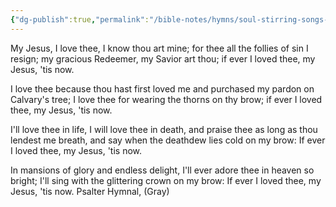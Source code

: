 ```yaml
---
{"dg-publish":true,"permalink":"/bible-notes/hymns/soul-stirring-songs-and-hymns/my-jesus-i-love-thee/","title":"My Jesus, I Love Thee"}
---
```



My Jesus, I love thee, I know thou art mine;
for thee all the follies of sin I resign;
my gracious Redeemer, my Savior art thou;
if ever I loved thee, my Jesus, 'tis now.

I love thee because thou hast first loved me
and purchased my pardon on Calvary's tree;
I love thee for wearing the thorns on thy brow;
if ever I loved thee, my Jesus, 'tis now.

I'll love thee in life, I will love thee in death,
and praise thee as long as thou lendest me breath,
and say when the deathdew lies cold on my brow:
If ever I loved thee, my Jesus, 'tis now.

In mansions of glory and endless delight,
I'll ever adore thee in heaven so bright;
I'll sing with the glittering crown on my brow:
If ever I loved thee, my Jesus, 'tis now.
Psalter Hymnal, (Gray)